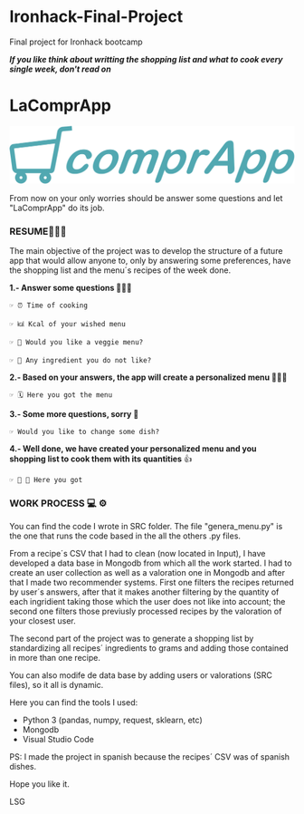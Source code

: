 # Ironhack-Final-Project
Final project for Ironhack bootcamp

**_If you like think about writting the shopping list and what to cook every single week, don't read on_**

# LaComprApp
![alt text](INPUT/imagen.png)

From now on your only worries should be answer some questions and let "LaComprApp" do its job.

### RESUME👨🏻‍💻

The main objective of the project was to develop the structure of a future app that would allow anyone to, only by answering some preferences, have the shopping list and the menu´s recipes of the week done.

  **1.- Answer some questions 🙎🏾‍♀️**
  
    ☞ ⏰ Time of cooking
    
    ☞ ㎉ Kcal of your wished menu
    
    ☞ 🥗 Would you like a veggie menu?
    
    ☞ 🤢 Any ingredient you do not like?
      
  **2.- Based on your answers, the app will create a personalized menu 👨🏻‍🍳**
  
    ☞ 🗓 Here you got the menu
 
  **3.- Some more questions, sorry 🙏**
  
    ☞ Would you like to change some dish?
  
 **4.- Well done, we have created your personalized menu and you shopping list to cook them with its quantities** 👍
  
    ☞ 🥗 📝 Here you got
 
  
### WORK PROCESS 💻 ⚙️

You can find the code I wrote in SRC folder. The file "genera_menu.py"  is the one that runs the code based in the all the others .py files.

From a recipe´s CSV that I had to clean (now located in Input), I have developed a data base in Mongodb from which all the work started. I had to create an user collection as well as a valoration one in Mongodb and after that I made two recommender systems. 
First one filters the recipes returned by user´s answers, after that it makes another filtering by the quantity of each ingridient taking those which the user does not like into account; the second one filters those previusly processed recipes by the valoration of your closest user.

The second part of the project was to generate a shopping list by standardizing all recipes´ ingredients to grams and adding those contained in more than one recipe.

You can also modife de data base by adding users or valorations (SRC files), so it all is dynamic. 

Here you can find the tools I used: 

  - Python 3 (pandas, numpy, request, sklearn, etc)
  - Mongodb 
  - Visual Studio Code


PS: I made the project in spanish because the recipes´ CSV was of spanish dishes.




Hope you like it.

LSG
